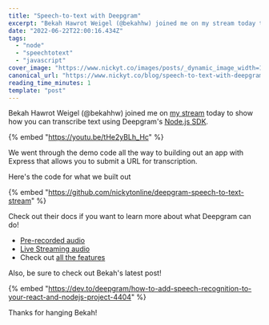```yaml
---
title: "Speech-to-text with Deepgram"
excerpt: "Bekah Hawrot Weigel (@bekahhw) joined me on my stream today to show how you can transcribe text using..."
date: "2022-06-22T22:00:16.434Z"
tags:
  - "node"
  - "speechtotext"
  - "javascript"
cover_image: "https://www.nickyt.co/images/posts/_dynamic_image_width=1000,height=420,fit=cover,gravity=auto,format=auto_https%3A%2F%2Fdev-to-uploads.s3.amazonaws.com%2Fuploads%2Farticles%2F4xw9a7vfzky1aih5rtsv.png"
canonical_url: "https://www.nickyt.co/blog/speech-to-text-with-deepgram-2b6i/"
reading_time_minutes: 1
template: "post"
---
```


Bekah Hawrot Weigel (@bekahhw) joined me on [my stream](https://livecoding.ca) today to show how you can transcribe text using Deepgram's [Node.js SDK](https://developers.deepgram.com/sdks-tools/sdks/node-sdk/).

{% embed "https://youtu.be/tHe2yBLh_Hc" %}

We went through the demo code all the way to building out an app with Express that allows you to submit a URL for transcription.

Here's the code for what we built out

{% embed "https://github.com/nickytonline/deepgram-speech-to-text-stream" %}

Check out their docs if you want to learn more about what Deepgram can do!

- [Pre-recorded audio](https://developers.deepgram.com/documentation/getting-started/prerecorded/)
- [Live Streaming audio](https://developers.deepgram.com/documentation/getting-started/streaming/)
- Check out [all the features](https://developers.deepgram.com/documentation/features/)

Also, be sure to check out Bekah's latest post!

{% embed "https://dev.to/deepgram/how-to-add-speech-recognition-to-your-react-and-nodejs-project-4404" %}

Thanks for hanging Bekah!
